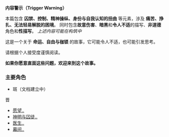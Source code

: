**内容警示（Trigger Warning）**

本篇包含 **囚禁、控制、精神操纵、身份与自我认知的扭曲** 等元素，涉及 **痛苦、挣扎、无法轻易解脱的困境**。
同时包含**故意伤害**、**暗黑**和**令人不适**的描写、**非道德**角色和**性描写**。
*上述内容可能在构筑中*

这是一个关于 **命运、自由与枷锁** 的故事，它可能令人不适，也可能引发思考。

请根据个人接受度谨慎阅读。

**如果你愿意直面这些问题，欢迎来到这个故事。**


### 主要角色
- 斑（文档建立中）

晋
- [愿望](todo)[..](7.遥远未来小剧场.txt)
- [神明与囚徒](todo)[..](10.晋x斑7-后话.txt)
- [医生](todo)[..](12.医生.txt)
- [幕间](todo)[..](15.还去喝酒吗.txt)
